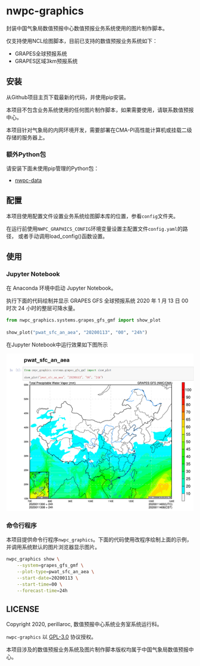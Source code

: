 # nwpc-graphics

封装中国气象局数值预报中心数值预报业务系统使用的图片制作脚本。

仅支持使用NCL绘图脚本，目前已支持的数值预报业务系统如下：

- GRAPES全球预报系统
- GRAPES区域3km预报系统

## 安装

从Github项目主页下载最新的代码，并使用pip安装。

本项目不包含业务系统使用的任何图片制作脚本，如果需要使用，请联系数值预报中心。

本项目针对气象局的内网环境开发，需要部署在CMA-PI高性能计算机或挂载二级存储的服务器上。

### 额外Python包

请安装下面未使用pip管理的Python包：

- [nwpc-data](https://github.com/nwpc-oper/nwpc-data)

## 配置

本项目使用配置文件设置业务系统绘图脚本库的位置，参看`config`文件夹。

在运行前使用`NWPC_GRAPHICS_CONFIG`环境变量设置主配置文件`config.yaml`的路径，
或者手动调用load_config()函数设置。

## 使用

### Jupyter Notebook

在 Anaconda 环境中启动 Jupyter Notebook。

执行下面的代码绘制并显示 GRAPES GFS 全球预报系统 2020 年 1 月 13 日 00 时次 24 小时的整层可降水量。

```python
from nwpc_graphics.systems.grapes_gfs_gmf import show_plot

show_plot("pwat_sfc_an_aea", "20200113", "00", "24h")
```

在Jupyter Notebook中运行效果如下图所示

![](./doc/nwpc-graphics-grapes-gfs-pwat-sfc-an-aea.png)

### 命令行程序

本项目提供命令行程序`nwpc_graphics`。下面的代码使用改程序绘制上面的示例，并调用系统默认的图片浏览器显示图片。

```bash
nwpc_graphics show \
    --system=grapes_gfs_gmf \
    --plot-type=pwat_sfc_an_aea \
    --start-date=20200113 \
    --start-time=00 \
    --forecast-time=24h
```

## LICENSE

Copyright 2020, perillaroc, 数值预报中心系统业务室系统运行科。

`nwpc-graphics` 以 [GPL-3.0](./LICENSE.md) 协议授权。

本项目涉及的数值预报业务系统及图片制作脚本版权均属于中国气象局数值预报中心。